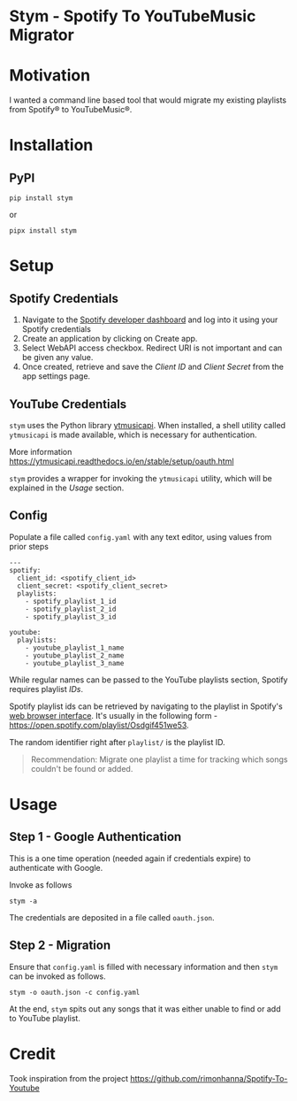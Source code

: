 # Stym - Spotify To YouTubeMusic Migrator

# Motivation
I wanted a command line based tool that would migrate my existing playlists from Spotify® to YouTubeMusic®.

# Installation

## PyPI

`pip install stym`

or

`pipx install stym`

# Setup

## Spotify Credentials

1. Navigate to the [Spotify developer dashboard](https://developer.spotify.com/dashboard/) and log into it using your Spotify credentials
2. Create an application by clicking on Create app.
3. Select WebAPI access checkbox. Redirect URI is not important and can be given any value.
4. Once created, retrieve and save the *Client ID* and *Client Secret* from the app settings page.

## YouTube Credentials

`stym` uses the Python library [ytmusicapi](https://ytmusicapi.readthedocs.io/en/stable/index.html). 
When installed, a shell utility called `ytmusicapi` is made available, which is necessary for authentication. 

More information https://ytmusicapi.readthedocs.io/en/stable/setup/oauth.html

`stym` provides a wrapper for invoking the `ytmusicapi` utility, which will be explained in the _Usage_ section.

## Config
Populate a file called `config.yaml` with any text editor, using values from prior steps
```
---
spotify:
  client_id: <spotify_client_id>
  client_secret: <spotify_client_secret>
  playlists:
    - spotify_playlist_1_id
    - spotify_playlist_2_id
    - spotify_playlist_3_id

youtube:
  playlists:
    - youtube_playlist_1_name
    - youtube_playlist_2_name
    - youtube_playlist_3_name
```
While regular names can be passed to the YouTube playlists section, Spotify requires playlist *IDs*. 

Spotify playlist ids can be retrieved by navigating to the playlist in Spotify's [web browser interface](https://open.spotify.com).
It's usually in the following form - https://open.spotify.com/playlist/Osdgif451we53. 

The random identifier right after `playlist/` is the playlist ID.

> Recommendation: Migrate one playlist a time for tracking which songs couldn't be found or added.

# Usage

## Step 1 - Google Authentication

This is a one time operation (needed again if credentials expire) to authenticate with Google. 

Invoke as follows

`stym -a`

The credentials are deposited in a file called `oauth.json`.

## Step 2 - Migration

Ensure that `config.yaml` is filled with necessary information and then `stym` can be invoked as follows.

`stym -o oauth.json -c config.yaml`

At the end, `stym` spits out any songs that it was either unable to find or add to YouTube playlist.

# Credit
Took inspiration from the project https://github.com/rimonhanna/Spotify-To-Youtube
